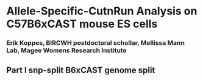 # Allele-Specific-CutnRun Analysis on C57B6xCAST mouse ES cells
### Erik Koppes, BIRCWH postdoctoral schollar, Mellissa Mann Lab, Magee Womens Research Institute

## Part I snp-split B6xCAST genome split
